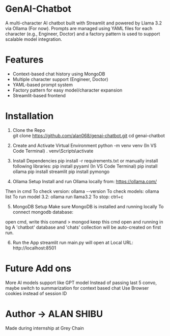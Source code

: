 ﻿# GenAI-Chatbot
A multi-character AI chatbot built with Streamlit and powered by Llama 3.2 via Ollama (For now). Prompts are managed using YAML files for each character (e.g., Engineer, Doctor) and a factory pattern is used to support scalable model integration.

# Features
- Context-based chat history using MongoDB
- Multiple character support (Engineer, Doctor)
- YAML-based prompt system
- Factory pattern for easy model/character expansion
- Streamlit-based frontend


# Installation

1. Clone the Repo   
git clone https://github.com/alan068/genai-chatbot.git
cd genai-chatbot

2. Create and Activate Virtual Environment
python -m venv venv  (In VS Code Terminal)
. venv\Scripts\activate

3. Install Dependencies
pip install -r requirements.txt
or
manually install following libraries:
pip install pyyaml   (In VS Code Terminal)
pip install ollama
pip install streamlit
pip install pymongo

4. Ollama Setup
Install and run Ollama locally from: https://ollama.com/

Then in cmd
To check version: ollama --version
To check models: ollama list
To run model 3.2: ollama run llama3.2
To stop: ctrl+c

5. MongoDB Setup
Make sure MongoDB is installed and running locally
To connect mongodb database:

open cmd, write this comand > mongod
keep this cmd open and running in bg
A 'chatbot' database and 'chats' collection will be auto-created on first run.

6. Run the App
streamlit run main.py
will open at Local URL: http://localhost:8501


# Future Add ons
More AI models support like GPT model
Instead of passing last 5 convo, maybe switch to summarization for context based chat
Use Browser cookies instead of session ID


# Author -> ALAN SHIBU
Made during internship at Grey Chain

